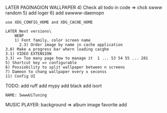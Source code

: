 LATER
  PAGINAGION
  WALLPAPER
    4) Check all todo in code => chck swww random 
    5) add loger
    6) add swwww-daemopn

    use XDG_CONFIG_HOME and XDG_CACHE_HOME

    LATER Next versions\
        WEBP
        1) Font family, color screen name
          2.3) Order image by name in cache application
    3.0) Make a progress bar whern loading cacghe
    3.1) VIDEO EXTENSION
    3.3) => Too many page how to manage it  1 ... 53 54 55 ... 281 
    5) Shortcut key => configurable
    6) Possiobility to split wallpaper between n screens
    7) Dameon to chang wallpaper every x seconss
    11) Config UI

TODO:
  add ruff
  add mypy
  add black
  add isort

    NAME: SwwwUiTuning

MUSIC PLAYER:
  background => album image
  favorite add

